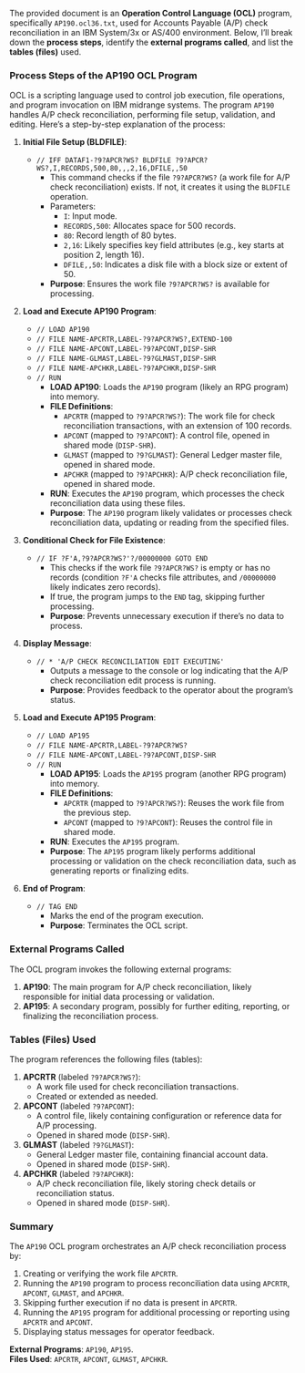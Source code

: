 The provided document is an **Operation Control Language (OCL)** program, specifically `AP190.ocl36.txt`, used for Accounts Payable (A/P) check reconciliation in an IBM System/3x or AS/400 environment. Below, I’ll break down the **process steps**, identify the **external programs called**, and list the **tables (files)** used.

### Process Steps of the AP190 OCL Program

OCL is a scripting language used to control job execution, file operations, and program invocation on IBM midrange systems. The program `AP190` handles A/P check reconciliation, performing file setup, validation, and editing. Here’s a step-by-step explanation of the process:

1. **Initial File Setup (BLDFILE)**:
   - `// IFF DATAF1-?9?APCR?WS? BLDFILE ?9?APCR?WS?,I,RECORDS,500,80,,,2,16,DFILE,,50`
     - This command checks if the file `?9?APCR?WS?` (a work file for A/P check reconciliation) exists. If not, it creates it using the `BLDFILE` operation.
     - Parameters:
       - `I`: Input mode.
       - `RECORDS,500`: Allocates space for 500 records.
       - `80`: Record length of 80 bytes.
       - `2,16`: Likely specifies key field attributes (e.g., key starts at position 2, length 16).
       - `DFILE,,50`: Indicates a disk file with a block size or extent of 50.
     - **Purpose**: Ensures the work file `?9?APCR?WS?` is available for processing.

2. **Load and Execute AP190 Program**:
   - `// LOAD AP190`
   - `// FILE NAME-APCRTR,LABEL-?9?APCR?WS?,EXTEND-100`
   - `// FILE NAME-APCONT,LABEL-?9?APCONT,DISP-SHR`
   - `// FILE NAME-GLMAST,LABEL-?9?GLMAST,DISP-SHR`
   - `// FILE NAME-APCHKR,LABEL-?9?APCHKR,DISP-SHR`
   - `// RUN`
     - **LOAD AP190**: Loads the `AP190` program (likely an RPG program) into memory.
     - **FILE Definitions**:
       - `APCRTR` (mapped to `?9?APCR?WS?`): The work file for check reconciliation transactions, with an extension of 100 records.
       - `APCONT` (mapped to `?9?APCONT`): A control file, opened in shared mode (`DISP-SHR`).
       - `GLMAST` (mapped to `?9?GLMAST`): General Ledger master file, opened in shared mode.
       - `APCHKR` (mapped to `?9?APCHKR`): A/P check reconciliation file, opened in shared mode.
     - **RUN**: Executes the `AP190` program, which processes the check reconciliation data using these files.
     - **Purpose**: The `AP190` program likely validates or processes check reconciliation data, updating or reading from the specified files.

3. **Conditional Check for File Existence**:
   - `// IF ?F'A,?9?APCR?WS?'?/00000000 GOTO END`
     - This checks if the work file `?9?APCR?WS?` is empty or has no records (condition `?F'A` checks file attributes, and `/00000000` likely indicates zero records).
     - If true, the program jumps to the `END` tag, skipping further processing.
     - **Purpose**: Prevents unnecessary execution if there’s no data to process.

4. **Display Message**:
   - `// * 'A/P CHECK RECONCILIATION EDIT EXECUTING'`
     - Outputs a message to the console or log indicating that the A/P check reconciliation edit process is running.
     - **Purpose**: Provides feedback to the operator about the program’s status.

5. **Load and Execute AP195 Program**:
   - `// LOAD AP195`
   - `// FILE NAME-APCRTR,LABEL-?9?APCR?WS?`
   - `// FILE NAME-APCONT,LABEL-?9?APCONT,DISP-SHR`
   - `// RUN`
     - **LOAD AP195**: Loads the `AP195` program (another RPG program) into memory.
     - **FILE Definitions**:
       - `APCRTR` (mapped to `?9?APCR?WS?`): Reuses the work file from the previous step.
       - `APCONT` (mapped to `?9?APCONT`): Reuses the control file in shared mode.
     - **RUN**: Executes the `AP195` program.
     - **Purpose**: The `AP195` program likely performs additional processing or validation on the check reconciliation data, such as generating reports or finalizing edits.

6. **End of Program**:
   - `// TAG END`
     - Marks the end of the program execution.
     - **Purpose**: Terminates the OCL script.

### External Programs Called

The OCL program invokes the following external programs:
1. **AP190**: The main program for A/P check reconciliation, likely responsible for initial data processing or validation.
2. **AP195**: A secondary program, possibly for further editing, reporting, or finalizing the reconciliation process.

### Tables (Files) Used

The program references the following files (tables):
1. **APCRTR** (labeled `?9?APCR?WS?`):
   - A work file used for check reconciliation transactions.
   - Created or extended as needed.
2. **APCONT** (labeled `?9?APCONT`):
   - A control file, likely containing configuration or reference data for A/P processing.
   - Opened in shared mode (`DISP-SHR`).
3. **GLMAST** (labeled `?9?GLMAST`):
   - General Ledger master file, containing financial account data.
   - Opened in shared mode (`DISP-SHR`).
4. **APCHKR** (labeled `?9?APCHKR`):
   - A/P check reconciliation file, likely storing check details or reconciliation status.
   - Opened in shared mode (`DISP-SHR`).

### Summary

The `AP190` OCL program orchestrates an A/P check reconciliation process by:
1. Creating or verifying the work file `APCRTR`.
2. Running the `AP190` program to process reconciliation data using `APCRTR`, `APCONT`, `GLMAST`, and `APCHKR`.
3. Skipping further execution if no data is present in `APCRTR`.
4. Running the `AP195` program for additional processing or reporting using `APCRTR` and `APCONT`.
5. Displaying status messages for operator feedback.

**External Programs**: `AP190`, `AP195`.  
**Files Used**: `APCRTR`, `APCONT`, `GLMAST`, `APCHKR`.